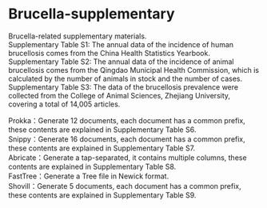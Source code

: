 # Brucella-supplementary
Brucella-related supplementary materials.   
Supplementary Table S1: The annual data of the incidence of human brucellosis comes from the China Health Statistics Yearbook.  
Supplementary Table S2: The annual data of the incidence of animal brucellosis comes from the Qingdao Municipal Health Commission, which is calculated by the number of animals in stock and the number of cases.  
Supplementary Table S3: The data of the brucellosis prevalence were collected from the College of Animal Sciences, Zhejiang University, covering a total of 14,005 articles.

Prokka：Generate 12 documents, each document has a common prefix, these contents are explained in Supplementary Table S6.  
Snippy：Generate 16 documents, each document has a common prefix, these contents are explained in Supplementary Table S7.  
Abricate：Generate a tap-separated, it contains multiple columns, these contents are explained in Supplementary Table S8.  
FastTree：Generate a Tree file in Newick format.  
Shovill：Generate 5 documents, each document has a common prefix, these contents are explained in Supplementary Table S9.  

